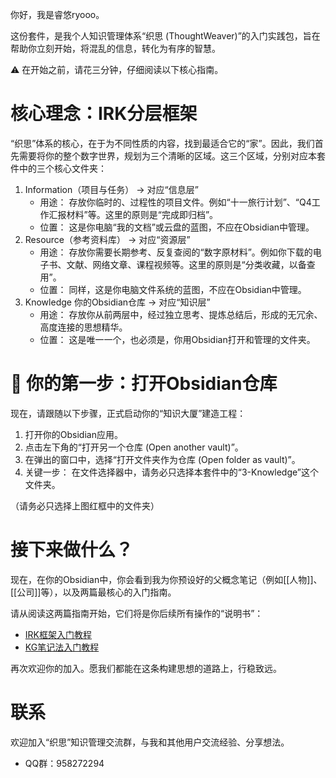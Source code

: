 你好，我是睿悠ryooo。

这份套件，是我个人知识管理体系“织思 (ThoughtWeaver)”的入门实践包，旨在帮助你立刻开始，将混乱的信息，转化为有序的智慧。

⚠️ 在开始之前，请花三分钟，仔细阅读以下核心指南。

# 核心理念：IRK分层框架

“织思”体系的核心，在于为不同性质的内容，找到最适合它的“家”。因此，我们首先需要将你的整个数字世界，规划为三个清晰的区域。这三个区域，分别对应本套件中的三个核心文件夹：

1. Information（项目与任务） -> 对应“信息层”
    - 用途： 存放你临时的、过程性的项目文件。例如“十一旅行计划”、“Q4工作汇报材料”等。这里的原则是“完成即归档”。
    - 位置： 这是你电脑“我的文档”或云盘的蓝图，不应在Obsidian中管理。
2. Resource（参考资料库） -> 对应“资源层”
    - 用途： 存放你需要长期参考、反复查阅的“数字原材料”。例如你下载的电子书、文献、网络文章、课程视频等。这里的原则是“分类收藏，以备查用”。
    - 位置： 同样，这是你电脑文件系统的蓝图，不应在Obsidian中管理。
3. Knowledge 你的Obsidian仓库 -> 对应“知识层”
    - 用途： 存放你从前两层中，经过独立思考、提炼总结后，形成的无冗余、高度连接的思想精华。
    - 位置： 这是唯一一个，也必须是，你用Obsidian打开和管理的文件夹。

# 🚀 你的第一步：打开Obsidian仓库


现在，请跟随以下步骤，正式启动你的“知识大厦”建造工程：

1. 打开你的Obsidian应用。
2. 点击左下角的“打开另一个仓库 (Open another vault)”。
3. 在弹出的窗口中，选择“打开文件夹作为仓库 (Open folder as vault)”。
4. 关键一步： 在文件选择器中，请务必只选择本套件中的“3-Knowledge”这个文件夹。

（请务必只选择上图红框中的文件夹）

# 接下来做什么？

现在，在你的Obsidian中，你会看到我为你预设好的父概念笔记（例如[[人物]]、[[公司]]等），以及两篇最核心的入门指南。

请从阅读这两篇指南开始，它们将是你后续所有操作的“说明书”：

- [IRK框架入门教程](.\3-Knowledge（知识库）\G_文化、科学、教育、体育\G2_信息与知识传播\IRK框架.md)
- [KG笔记法入门教程](.\3-Knowledge（知识库）\G_文化、科学、教育、体育\G2_信息与知识传播\KG笔记法.md)

再次欢迎你的加入。愿我们都能在这条构建思想的道路上，行稳致远。

# 联系

欢迎加入“织思”知识管理交流群，与我和其他用户交流经验、分享想法。

- QQ群：958272294